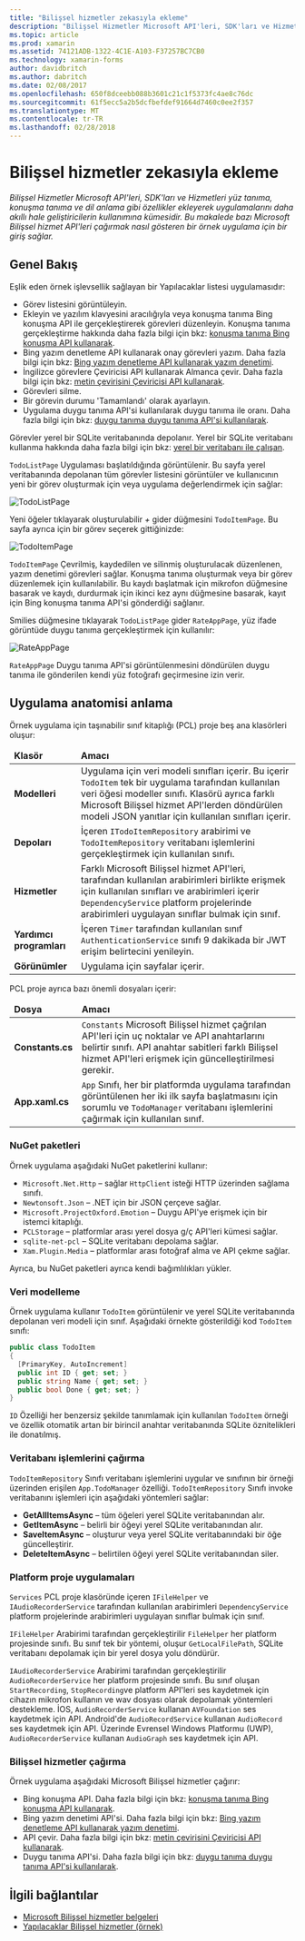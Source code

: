 ```yaml
---
title: "Bilişsel hizmetler zekasıyla ekleme"
description: "Bilişsel Hizmetler Microsoft API'leri, SDK'ları ve Hizmetleri yüz tanıma, konuşma tanıma ve dil anlama gibi özellikler ekleyerek uygulamalarını daha akıllı hale geliştiricilerin kullanımına kümesidir. Bu makalede bazı Microsoft Bilişsel hizmet API'leri çağırmak nasıl gösteren bir örnek uygulama için bir giriş sağlar."
ms.topic: article
ms.prod: xamarin
ms.assetid: 74121ADB-1322-4C1E-A103-F37257BC7CB0
ms.technology: xamarin-forms
author: davidbritch
ms.author: dabritch
ms.date: 02/08/2017
ms.openlocfilehash: 650f8dceebb088b3601c21c1f5373fc4ae8c76dc
ms.sourcegitcommit: 61f5ecc5a2b5dcfbefdef91664d7460c0ee2f357
ms.translationtype: MT
ms.contentlocale: tr-TR
ms.lasthandoff: 02/28/2018
---
```

# <a name="adding-intelligence-with-cognitive-services"></a>Bilişsel hizmetler zekasıyla ekleme

_Bilişsel Hizmetler Microsoft API'leri, SDK'ları ve Hizmetleri yüz tanıma, konuşma tanıma ve dil anlama gibi özellikler ekleyerek uygulamalarını daha akıllı hale geliştiricilerin kullanımına kümesidir. Bu makalede bazı Microsoft Bilişsel hizmet API'leri çağırmak nasıl gösteren bir örnek uygulama için bir giriş sağlar._

## <a name="overview"></a>Genel Bakış

Eşlik eden örnek işlevsellik sağlayan bir Yapılacaklar listesi uygulamasıdır:

- Görev listesini görüntüleyin.
- Ekleyin ve yazılım klavyesini aracılığıyla veya konuşma tanıma Bing konuşma API ile gerçekleştirerek görevleri düzenleyin. Konuşma tanıma gerçekleştirme hakkında daha fazla bilgi için bkz: [konuşma tanıma Bing konuşma API kullanarak](speech-recognition.md).
- Bing yazım denetleme API kullanarak onay görevleri yazım. Daha fazla bilgi için bkz: [Bing yazım denetleme API kullanarak yazım denetimi](spell-check.md).
- İngilizce görevlere Çeviricisi API kullanarak Almanca çevir. Daha fazla bilgi için bkz: [metin çevirisini Çeviricisi API kullanarak](text-translation.md).
- Görevleri silme.
- Bir görevin durumu 'Tamamlandı' olarak ayarlayın.
- Uygulama duygu tanıma API'si kullanılarak duygu tanıma ile oranı. Daha fazla bilgi için bkz: [duygu tanıma duygu tanıma API'si kullanılarak](emotion-recognition.md).

Görevler yerel bir SQLite veritabanında depolanır. Yerel bir SQLite veritabanı kullanma hakkında daha fazla bilgi için bkz: [yerel bir veritabanı ile çalışan](~/xamarin-forms/app-fundamentals/databases.md).

`TodoListPage` Uygulaması başlatıldığında görüntülenir. Bu sayfa yerel veritabanında depolanan tüm görevler listesini görüntüler ve kullanıcının yeni bir görev oluşturmak için veya uygulama değerlendirmek için sağlar:

![](images/sample-application-1.png "TodoListPage")

Yeni öğeler tıklayarak oluşturulabilir  *+*  gider düğmesini `TodoItemPage`. Bu sayfa ayrıca için bir görev seçerek gittiğinizde:

![](images/sample-application-2.png "TodoItemPage")

`TodoItemPage` Çevrilmiş, kaydedilen ve silinmiş oluşturulacak düzenlenen, yazım denetimi görevleri sağlar. Konuşma tanıma oluşturmak veya bir görev düzenlemek için kullanılabilir. Bu kaydı başlatmak için mikrofon düğmesine basarak ve kaydı, durdurmak için ikinci kez aynı düğmesine basarak, kayıt için Bing konuşma tanıma API'si gönderdiği sağlanır.

Smilies düğmesine tıklayarak `TodoListPage` gider `RateAppPage`, yüz ifade görüntüde duygu tanıma gerçekleştirmek için kullanılır:

![](images/sample-application-3.png "RateAppPage")

`RateAppPage` Duygu tanıma API'si görüntülenmesini döndürülen duygu tanıma ile gönderilen kendi yüz fotoğrafı geçirmesine izin verir.

## <a name="understanding-the-application-anatomy"></a>Uygulama anatomisi anlama

Örnek uygulama için taşınabilir sınıf kitaplığı (PCL) proje beş ana klasörleri oluşur:

<table>
    <thead>
        <tr><td><strong>Klasör</strong></td><td><strong>Amacı</strong></td></tr>
    </thead>
    <tbody>
        <tr>
            <td><strong>Modelleri</strong></td>
            <td>Uygulama için veri modeli sınıfları içerir. Bu içerir <code>TodoItem</code> tek bir uygulama tarafından kullanılan veri öğesi modeller sınıfı. Klasörü ayrıca farklı Microsoft Bilişsel hizmet API'lerden döndürülen modeli JSON yanıtlar için kullanılan sınıfları içerir.</td>
        </tr>
        <tr>
            <td><strong>Depoları</strong></td>
                        <td>İçeren <code>ITodoItemRepository</code> arabirimi ve <code>TodoItemRepository</code> veritabanı işlemlerini gerçekleştirmek için kullanılan sınıfı.</td>
        </tr>
        <tr>
            <td><strong>Hizmetler</strong></td>
                        <td>Farklı Microsoft Bilişsel hizmet API'leri, tarafından kullanılan arabirimleri birlikte erişmek için kullanılan sınıfları ve arabirimleri içerir <code>DependencyService</code> platform projelerinde arabirimleri uygulayan sınıflar bulmak için sınıf.</td>
        </tr>
        <tr>
            <td><strong>Yardımcı programları</strong></td>
            <td>İçeren <code>Timer</code> tarafından kullanılan sınıf <code>AuthenticationService</code> sınıfı 9 dakikada bir JWT erişim belirtecini yenileyin.</td>
        </tr>
        <tr>
            <td><strong>Görünümler</strong></td>
            <td>Uygulama için sayfalar içerir.</td>
        </tr>
    </tbody>
</table>

PCL proje ayrıca bazı önemli dosyaları içerir:

<table>
    <thead>
      <tr><td><strong>Dosya</strong></td><td><strong>Amacı</strong></td></tr>
    <thead>
    <tbody>
        <tr>
            <td><strong>Constants.cs</strong></td>
            <td><code>Constants</code> Microsoft Bilişsel hizmet çağrılan API'leri için uç noktalar ve API anahtarlarını belirtir sınıfı. API anahtar sabitleri farklı Bilişsel hizmet API'leri erişmek için güncelleştirilmesi gerekir.
        </tr>
        <tr>
          <td><strong>App.xaml.cs</strong></td>
          <td><code>App</code> Sınıfı, her bir platformda uygulama tarafından görüntülenen her iki ilk sayfa başlatmasını için sorumlu ve <code>TodoManager</code> veritabanı işlemlerini çağırmak için kullanılan sınıf.</td>
        </tr>
    </tbody>
</table>

### <a name="nuget-packages"></a>NuGet paketleri

Örnek uygulama aşağıdaki NuGet paketlerini kullanır:

- `Microsoft.Net.Http` – sağlar `HttpClient` isteği HTTP üzerinden sağlama sınıfı.
- `Newtonsoft.Json` – .NET için bir JSON çerçeve sağlar.
- `Microsoft.ProjectOxford.Emotion` – Duygu API'ye erişmek için bir istemci kitaplığı.
- `PCLStorage` – platformlar arası yerel dosya g/ç API'leri kümesi sağlar.
- `sqlite-net-pcl` – SQLite veritabanı depolama sağlar.
- `Xam.Plugin.Media` – platformlar arası fotoğraf alma ve API çekme sağlar.

Ayrıca, bu NuGet paketleri ayrıca kendi bağımlılıkları yükler.

### <a name="modeling-the-data"></a>Veri modelleme

Örnek uygulama kullanır `TodoItem` görüntülenir ve yerel SQLite veritabanında depolanan veri modeli için sınıf. Aşağıdaki örnekte gösterildiği kod `TodoItem` sınıfı:

```csharp
public class TodoItem
{
  [PrimaryKey, AutoIncrement]
  public int ID { get; set; }
  public string Name { get; set; }
  public bool Done { get; set; }
}
```

`ID` Özelliği her benzersiz şekilde tanımlamak için kullanılan `TodoItem` örneği ve özellik otomatik artan bir birincil anahtar veritabanında SQLite öznitelikleri ile donatılmış.

### <a name="invoking-database-operations"></a>Veritabanı işlemlerini çağırma

`TodoItemRepository` Sınıfı veritabanı işlemlerini uygular ve sınıfının bir örneği üzerinden erişilen `App.TodoManager` özelliği. `TodoItemRepository` Sınıfı invoke veritabanını işlemleri için aşağıdaki yöntemleri sağlar:

- **GetAllItemsAsync** – tüm öğeleri yerel SQLite veritabanından alır.
- **GetItemAsync** – belirli bir öğeyi yerel SQLite veritabanından alır.
- **SaveItemAsync** – oluşturur veya yerel SQLite veritabanındaki bir öğe güncelleştirir.
- **DeleteItemAsync** – belirtilen öğeyi yerel SQLite veritabanından siler.

### <a name="platform-project-implementations"></a>Platform proje uygulamaları

`Services` PCL proje klasöründe içeren `IFileHelper` ve `IAudioRecorderService` tarafından kullanılan arabirimleri `DependencyService` platform projelerinde arabirimleri uygulayan sınıflar bulmak için sınıf.

`IFileHelper` Arabirimi tarafından gerçekleştirilir `FileHelper` her platform projesinde sınıfı. Bu sınıf tek bir yöntemi, oluşur `GetLocalFilePath`, SQLite veritabanı depolamak için bir yerel dosya yolu döndürür.

`IAudioRecorderService` Arabirimi tarafından gerçekleştirilir `AudioRecorderService` her platform projesinde sınıfı. Bu sınıf oluşan `StartRecording`, `StopRecording`ve platform API'leri ses kaydetmek için cihazın mikrofon kullanın ve wav dosyası olarak depolamak yöntemleri destekleme. İOS, `AudioRecorderService` kullanan `AVFoundation` ses kaydetmek için API. Android'de `AudioRecordService` kullanan `AudioRecord` ses kaydetmek için API. Üzerinde Evrensel Windows Platformu (UWP), `AudioRecorderService` kullanan `AudioGraph` ses kaydetmek için API.

### <a name="invoking-cognitive-services"></a>Bilişsel hizmetler çağırma

Örnek uygulama aşağıdaki Microsoft Bilişsel hizmetler çağırır:

- Bing konuşma API. Daha fazla bilgi için bkz: [konuşma tanıma Bing konuşma API kullanarak](speech-recognition.md).
- Bing yazım denetimi API'si. Daha fazla bilgi için bkz: [Bing yazım denetleme API kullanarak yazım denetimi](spell-check.md).
- API çevir. Daha fazla bilgi için bkz: [metin çevirisini Çeviricisi API kullanarak](text-translation.md).
- Duygu tanıma API'si. Daha fazla bilgi için bkz: [duygu tanıma duygu tanıma API'si kullanılarak](emotion-recognition.md).


## <a name="related-links"></a>İlgili bağlantılar

- [Microsoft Bilişsel hizmetler belgeleri](https://www.microsoft.com/cognitive-services/documentation)
- [Yapılacaklar Bilişsel hizmetler (örnek)](https://developer.xamarin.com/samples/xamarin-forms/WebServices/TodoCognitiveServices/)
